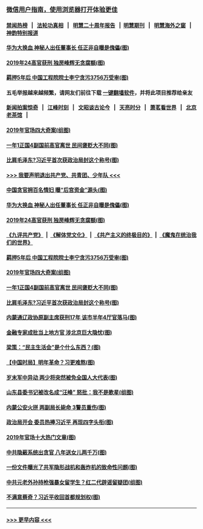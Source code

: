 ### [微信用户指南，使用浏览器打开体验更佳](https://github.com/gfw-breaker/banned-news1/blob/master/indexes/wechat-guide.md?t=0)
#### [禁闻热榜](热点新闻.md?t=0)  &nbsp;&nbsp;|&nbsp;&nbsp; [法轮功真相](https://github.com/gfw-breaker/truth/blob/master/README.md?t=0) &nbsp;&nbsp;|&nbsp;&nbsp; [明慧二十周年报告](https://github.com/gfw-breaker/mh-reports/blob/master/README.md?t=0) &nbsp;&nbsp;|&nbsp;&nbsp;[明慧期刊](https://github.com/gfw-breaker/mh-qikan) &nbsp;&nbsp;|&nbsp;&nbsp; [明慧海外之窗](https://github.com/gfw-breaker/mh-news/blob/master/README.md?t=0) &nbsp;&nbsp;|&nbsp;&nbsp; [神韵特别报道](https://github.com/gfw-breaker/mh-news/blob/master/shenyun.md?t=0)
#### [华为大换血 神秘人出任董事长 任正非自曝是傀儡(图)](../pages/p2/918370.md?t=01010911) 
#### [2019年24高官获刑 独房峰辉无贪腐额(图)](../pages/p2/918337.md?t=01010911) 
#### [羁押5年后 中国工程院院士李宁贪污3756万受审(图)](../pages/p2/918333.md?t=01010911) 
#### 五毛举报越来越频繁，请网友们前往下载 [一键翻墙软件](https://github.com/gfw-breaker/ssr-accounts)，并将此项目推荐给亲友
#### [新闻拍案惊奇](https://github.com/gfw-breaker/banned-news1/blob/master/pages/link4.md) &nbsp;&nbsp;|&nbsp;&nbsp; [江峰时刻](https://github.com/gfw-breaker/banned-news1/blob/master/pages/link4.md) &nbsp;&nbsp;|&nbsp;&nbsp; [文昭谈古论今](https://github.com/gfw-breaker/banned-news1/blob/master/pages/link4.md) &nbsp;&nbsp;|&nbsp;&nbsp; [天亮时分](https://github.com/gfw-breaker/banned-news1/blob/master/pages/link4.md) &nbsp;&nbsp;|&nbsp;&nbsp; [萧茗看世界](https://github.com/gfw-breaker/banned-news1/blob/master/pages/link4.md) &nbsp;&nbsp;|&nbsp;&nbsp; [北京老茶馆](https://github.com/gfw-breaker/banned-news1/blob/master/pages/link4.md) &nbsp;&nbsp;|&nbsp;&nbsp; 
#### [2019年官场四大奇案(组图)](../pages/p2/918284.md?t=01010911) 
#### [一年1正国4副国前高官离世 民间褒贬大不同(图)](../pages/p2/918276.md?t=01010911) 
#### [比肩毛泽东?习近平首次获政治局封这个称号(图)](../pages/p2/918234.md?t=01010911) 
#### [>>> 我要声明退出共产党、共青团、少年队 <<<](https://github.com/begood0513/goodnews/blob/master/quit/letter.md) 
#### [中国贪官拥百名情妇 曝“后宫资金”源头(图)](../pages/p2/918372.md?t=01010911) 
#### [华为大换血 神秘人出任董事长 任正非自曝是傀儡(图)](../pages/p2/918370.md?t=01010911) 
#### [2019年24高官获刑 独房峰辉无贪腐额(图)](../pages/p2/918337.md?t=01010911) 
#### [《九评共产党》](https://github.com/begood0513/9ping.md/blob/master/README.md) &nbsp;|&nbsp; [《解体党文化》](../../../../jtdwh.md/blob/master/README.md)  &nbsp;|&nbsp; [《共产主义的终极目的》](../../../../gczydzjmd.md/blob/master/README.md) &nbsp;|&nbsp; [《魔鬼在统治我们的世界》](../../../../mgztzwmdsj.md/blob/master/README.md) 
#### [羁押5年后 中国工程院院士李宁贪污3756万受审(图)](../pages/p2/918333.md?t=01010911) 
#### [2019年官场四大奇案(组图)](../pages/p2/918284.md?t=01010911) 
#### [一年1正国4副国前高官离世 民间褒贬大不同(图)](../pages/p2/918276.md?t=01010911) 
#### [比肩毛泽东?习近平首次获政治局封这个称号(图)](../pages/p2/918234.md?t=01010911) 
#### [内蒙通辽政协原副主席获刑17年 该市半年4厅官落马(图)](../pages/p2/918216.md?t=01010911) 
#### [金融专家成批当上地方官 涉北京巨大隐忧(图)](../pages/p2/918214.md?t=01010911) 
#### [梁策：“民主生活会”是个什么东西？(图)](../pages/p2/918182.md?t=01010911) 
#### [【中国时局】明年革命？习更难熬(图)](../pages/p2/918177.md?t=01010911) 
#### [岁末军中异动 两少将突然被免全国人大代表(图)](../pages/p2/918139.md?t=01010911) 
#### [山东县委书记被改名成“汪峰” 怒批：我不是歌星(组图)](../pages/p2/918163.md?t=01010911) 
#### [内蒙公安火拼 两副局长毙命 3警员重伤(图)](../pages/p2/918149.md?t=01010911) 
#### [政治局开会 委员热捧习近平 再现四字头衔(图)](../pages/p2/918134.md?t=01010911) 
#### [2019年官场十大热门文章(图)](../pages/p2/918093.md?t=01010911) 
#### [中共隐蔽系统出贪官 八年送女儿两千万(图)](../pages/p2/918096.md?t=01010911) 
#### [一份文件曝光了共军隐形战机和轰炸机的致命性问题(图)](../pages/p2/918091.md?t=01010911) 
#### [中共元老外孙持枪强暴女留学生？红二代辟谣留疑团(组图)](../pages/p2/918069.md?t=01010911) 
#### [不满意蔡奇？习近平收回首都规划权(图)](../pages/p2/918059.md?t=01010911) 

----
#### [ >>> 更早内容 <<< ](../indexes/p2-earlier.md)
